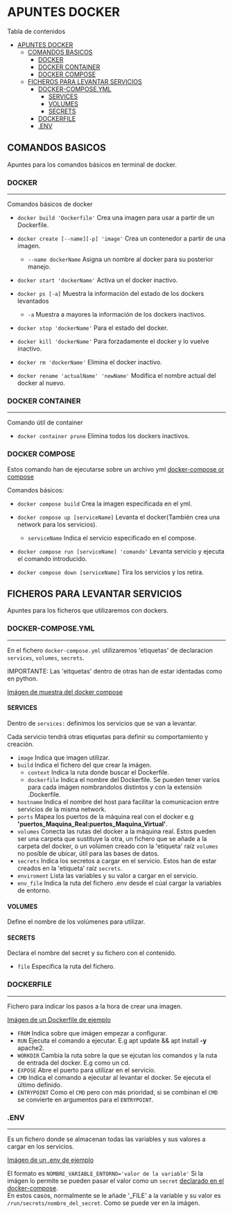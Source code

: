# APUNTES DOCKER

Tabla de contenidos
- [APUNTES DOCKER](#apuntes-docker)
  - [COMANDOS BASICOS](#comandos-basicos)
    - [DOCKER](#docker)
    - [DOCKER CONTAINER](#docker-container)
    - [DOCKER COMPOSE](#docker-compose)
  - [FICHEROS PARA LEVANTAR SERVICIOS](#ficheros-para-levantar-servicios)
    - [DOCKER-COMPOSE.YML](#docker-composeyml)
      - [SERVICES](#services)
      - [VOLUMES](#volumes)
      - [SECRETS](#secrets)
    - [DOCKERFILE](#dockerfile)
    - [.ENV](#env)

## COMANDOS BASICOS 

Apuntes para los comandos básicos en terminal de docker.

### DOCKER
---
Comandos básicos de docker
- `docker build 'Dockerfile'` Crea una imagen para usar a partir de un Dockerfile.
  
- `docker create [--name][-p] 'image'` Crea un contenedor a partir de una imagen.
  - `--name dockerName` Asigna un nombre al docker para su posterior manejo.
- `docker start 'dockerName'` Activa un el docker inactivo.
- `docker ps [-a]` Muestra la información del estado de los dockers levantados
  - `-a` Muestra a mayores la información de los dockers inactivos.
- `docker stop 'dockerName'` Para el estado del docker.
- `docker kill 'dockerName'` Para forzadamente el docker y lo vuelve inactivo.
- `docker rm 'dockerName'` Elimina el docker inactivo.
- `docker rename 'actualName' 'newName'` Modifica el nombre actual del docker al nuevo.

### DOCKER CONTAINER
---
Comando útil de container
- `docker container prune` Elimina todos los dockers inactivos.

### DOCKER COMPOSE
Estos comando han de ejecutarse sobre un archivo yml [docker-compose or compose](docker-compose.md#apuntes-docker-composeyml)

Comandos básicos:
- `docker compose build` Crea la imagen especificada en el yml.

- `docker compose up [serviceName]` Levanta el docker(También crea una network para los servicios).
  - `serviceName` Indica el servicio especificado en el compose.
- `docker compose run [serviceName] 'comando'` Levanta servicio y ejecuta el comando introducido.
- `docker compose down [serviceName]` Tira los servicios y los retira.


## FICHEROS PARA LEVANTAR SERVICIOS

Apuntes para los ficheros que utilizaremos con dockers.

### DOCKER-COMPOSE.YML
---

En el fichero `docker-compose.yml` utilizaremos 'etiquetas' de declaracion `services`, `volumes`, `secrets`.

IMPORTANTE: Las 'eitquetas' dentro de otras han de estar identadas como en python.

[Imágen de muestra del docker compose](./img/docker-composer-ejemplo.png)

#### SERVICES

Dentro de `services:` definimos los servicios que se van a levantar.

Cada servicio tendrá otras etiquetas para definir su comportamiento y creación.

- `image` Indica que imagen utilizar.
- `build` Indica el fichero del que crear la imágen.
  - `context` Indica la ruta donde buscar el Dockerfile.
  - `dockerfile` Indica el nombre del Dockerfile. Se pueden tener varios para cada imágen nombrandolos distintos y con la extensión .Dockerfile.
- `hostname` Indica el nombre del host para facilitar la comunicacion entre servicios de la misma network.
- `ports` Mapea los puertos de la máquina real con el docker e.g **'puertos_Maquina_Real:puertos_Maquina_Virtual'**.
- `volumes` Conecta las rutas del docker a la máquina real. Estos pueden ser una carpeta que sustituye la otra, un fichero que se añade a la carpeta del docker, o un volúmen creado con la 'etiqueta' raíz `volumes` no posible de ubicar, útil para las bases de datos.
- `secrets` Indica los secretos a cargar en el servicio. Estos han de estar creados en la 'etiqueta' raíz `secrets`.
- `enviroment` Lista las variables y su valor a cargar en  el servicio.
- `env_file` Indica la ruta del fichero .env desde el cúal cargar la variables de entorno.
  
#### VOLUMES

Define el nombre de los volúmenes para utilizar.

#### SECRETS

Declara el nombre del secret y su fichero con el contenido.

- `file` Especifica la ruta del fichero.

### DOCKERFILE
---

Fichero para indicar los pasos a la hora de crear una imagen.

[Imágen de un Dockerfile de ejemplo](./img/dockerfile-ejemplo.png)

- `FROM` Indica sobre que imágen empezar a configurar.
- `RUN` Ejecuta el comando a ejecutar. E.g apt update && apt install **-y** apache2.
- `WORKDIR` Cambia la ruta sobre la que se ejcutan los comandos y la ruta de entrada del docker. E.g como un cd.
- `EXPOSE` Abre el puerto para utilizar en el servicio.
- `CMD` Indica el comando a ejecutar al levantar el docker. Se ejecuta el último definido.
- `ENTRYPOINT` Como el `CMD` pero con más prioridad, si se combinan el `CMD` se convierte en argumentos para el `ENTRYPOINT`.

### .ENV
---

Es un fichero donde se almacenan todas las variables y sus valores a cargar en los servicios.

[Imágen de un .env de ejemplo](./img/env-ejemplo.png)

El formato es `NOMBRE_VARIABLE_ENTORNO='valor de la variable'`
Si la imágen lo permite se pueden pasar el valor como un `secret` [declarado en el docker-compose](#secrets).  
En estos casos, normalmente se le añade '_FILE' a la variable y su valor es `/run/secrets/nombre_del_secret`. Como se puede ver en la imágen.